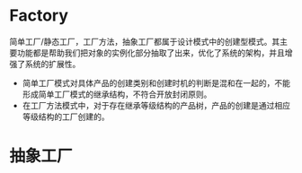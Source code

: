 # Factory

简单工厂/静态工厂，工厂方法，抽象工厂都属于设计模式中的创建型模式。其主要功能都是帮助我们把对象的实例化部分抽取了出来，优化了系统的架构，并且增强了系统的扩展性。

- 简单工厂模式对具体产品的创建类别和创建时机的判断是混和在一起的，不能形成简单工厂模式的继承结构，不符合开放封闭原则。
- 在工厂方法模式中，对于存在继承等级结构的产品树，产品的创建是通过相应等级结构的工厂创建的。

# 抽象工厂
